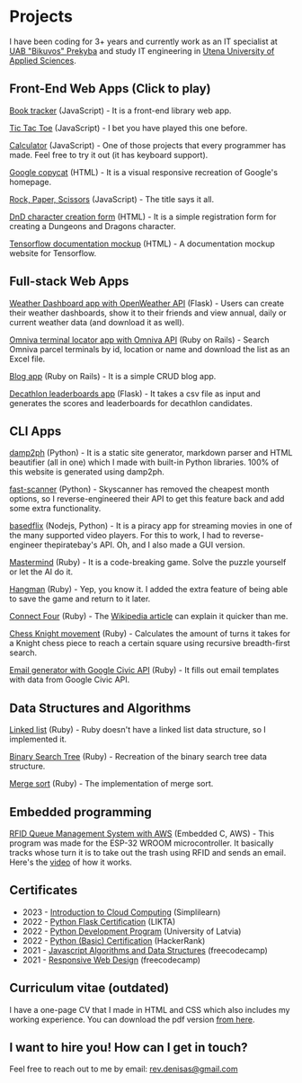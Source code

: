 # Projects

I have been coding for 3+ years and currently work as an IT specialist at [UAB "Bikuvos" Prekyba](https://bikuva.lt/) and study IT engineering in [Utena University of Applied Sciences](https://www.utenos-kolegija.lt/en).

## Front-End Web Apps (Click to play)

[Book tracker](https://northoc.github.io/book-library-js/) (JavaScript) - It is a front-end library web app.

[Tic Tac Toe](https://northoc.github.io/tic-tac-toe-js/) (JavaScript) - I bet you have played this one before.

[Calculator](https://northoc.github.io/calculator/) (JavaScript) - One of those projects that every programmer has made. Feel free to try it out (it has keyboard support).

[Google copycat](https://northoc.github.io/google-homepage/) (HTML) - It is a visual responsive recreation of Google's homepage.

[Rock, Paper, Scissors](https://northoc.github.io/rockpaperscissors/) (JavaScript) - The title says it all.

[DnD character creation form](https://northoc.github.io/dnd_charform/) (HTML) - It is a simple registration form for creating a Dungeons and Dragons character.

[Tensorflow documentation mockup](https://northoc.github.io/doc_mockup/) (HTML) - A documentation mockup website for Tensorflow.

## Full-stack Web Apps

[Weather Dashboard app with OpenWeather API](https://github.com/NorthOC/flask-internship-course) (Flask) - Users can create their weather dashboards, show it to their friends and view annual, daily or current weather data (and download it as well).

[Omniva terminal locator app with Omniva API](https://github.com/NorthOC/rails-task) (Ruby on Rails) - Search Omniva parcel terminals by id, location or name and download the list as an Excel file.

[Blog app](https://github.com/NorthOC/rails-blog-app) (Ruby on Rails) - It is a simple CRUD blog app.

[Decathlon leaderboards app](https://github.com/NorthOC/decathlon_leaderboards) (Flask) - It takes a csv file as input and generates the scores and leaderboards for decathlon candidates.

## CLI Apps

[damp2ph](https://github.com/NorthOC/damp2ph) (Python) - It is a static site generator, markdown parser and HTML beautifier (all in one) which I made with built-in Python libraries. 100% of this website is generated using damp2ph.

[fast-scanner](https://github.com/NorthOC/fast_scanner) (Python) - Skyscanner has removed the cheapest month options, so I reverse-engineered their API to get this feature back and add some extra functionality.

[basedflix](https://github.com/NorthOC/basedflix) (Nodejs, Python) - It is a piracy app for streaming movies in one of the many supported video players. For this to work, I had to reverse-engineer thepiratebay's API. Oh, and I also made a GUI version.

[Mastermind](https://replit.com/@NorthOC/Mastermind-game) (Ruby) - It is a code-breaking game. Solve the puzzle yourself or let the AI do it.

[Hangman](https://replit.com/@NorthOC/Hangman) (Ruby) - Yep, you know it. I added the extra feature of being able to save the game and return to it later.

[Connect Four](https://replit.com/@NorthOC/connect-four) (Ruby) - The [Wikipedia article](https://en.wikipedia.org/wiki/Connect_Four) can explain it quicker than me.

[Chess Knight movement](https://github.com/NorthOC/knights-travails) (Ruby) - Calculates the amount of turns it takes for a Knight chess piece to reach a certain square using recursive breadth-first search.

[Email generator with Google Civic API](https://github.com/NorthOC/event_manager_ruby) (Ruby) - It fills out email templates with data from Google Civic API.

## Data Structures and Algorithms

[Linked list](https://github.com/NorthOC/Linked-lists) (Ruby) - Ruby doesn't have a linked list data structure, so I implemented it.

[Binary Search Tree](https://github.com/NorthOC/binary-search-tree) (Ruby) - Recreation of the binary search tree data structure.

[Merge sort](https://github.com/NorthOC/merge-sort) (Ruby) - The implementation of merge sort.

## Embedded programming

[RFID Queue Management System with AWS](https://github.com/NorthOC/esp32-iot-trash-management-sys) (Embedded C, AWS) - This program was made for the ESP-32 WROOM microcontroller. It basically tracks whose turn it is to take out the trash using RFID and sends an email. Here's the [video](https://www.youtube.com/watch?v=m09P8awB5_k) of how it works.

## Certificates

* 2023 - [Introduction to Cloud Computing](https://drive.google.com/file/d/1vWRKDq7CTPlQ9N79ZyhcQ9SxtXd47OWB/view?usp=sharing) (Simplilearn)
* 2022 - [Python Flask Certification](https://drive.google.com/file/d/1eg5zyuqAEXqP5IUoqg5DE5fTL5nQEbK3/view?usp=drivesdk) (LIKTA)
* 2022 - [Python Development Program](https://drive.google.com/file/d/1GiWHBP0WXx9OVour3C3u-TqaKK1JbHWH/view?usp=sharing) (University of Latvia)
* 2022 - [Python (Basic) Certification](https://www.hackerrank.com/certificates/c91d64ec71ee) (HackerRank)
* 2021 - [Javascript Algorithms and Data Structures](https://freecodecamp.org/certification/northoc/javascript-algorithms-and-data-structures) (freecodecamp)
* 2021 - [Responsive Web Design](https://freecodecamp.org/certification/northoc/responsive-web-design) (freecodecamp)

## Curriculum vitae (outdated)

I have a one-page CV that I made in HTML and CSS which also includes my working experience. You can download the pdf version [from here](/static/CV_EN.pdf).

## I want to hire you! How can I get in touch?

Feel free to reach out to me by email: [rev.denisas@gmail.com](mailto:rev.denisas@gmail.com)